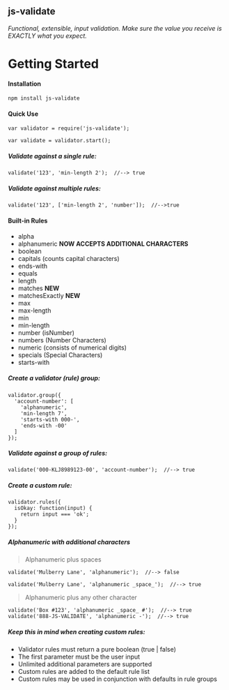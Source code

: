 <h2>js-validate</h2>
<i>Functional, extensible, input validation.  Make sure the value you receive is EXACTLY what you expect.</i>

<h1>Getting Started</h1>

<h4>Installation</h4>

    npm install js-validate

<h4>Quick Use</h4>

```node
var validator = require('js-validate');
```

```
var validate = validator.start();
```

<h5>Validate against a single rule:</h5>

    validate('123', 'min-length 2');  //--> true

<h5>Validate against multiple rules:</h5>

    validate('123', ['min-length 2', 'number']);  //-->true

<h4>Built-in Rules</h4>

- alpha
- alphanumeric **NOW ACCEPTS ADDITIONAL CHARACTERS**
- boolean
- capitals (counts capital characters)
- ends-with
- equals
- length
- matches **NEW**
- matchesExactly **NEW**
- max
- max-length
- min
- min-length
- number (isNumber)
- numbers (Number Characters)
- numeric (consists of numerical digits)
- specials (Special Characters)
- starts-with

<h5>Create a validator (rule) group:</h5>

    validator.group({
      'account-number': [
        'alphanumeric',
        'min-length 7',
        'starts-with 000-',
        'ends-with -00'
      ]
    });

<h5>Validate against a group of rules:</h5>

    validate('000-KLJ8989123-00', 'account-number');  //--> true

<h5>Create a custom rule:</h5>

    validator.rules({
      isOkay: function(input) {
        return input === 'ok';
      }
    });

<h5>Alphanumeric with additional characters</h5>

> Alphanumeric plus spaces
    
    validate('Mulberry Lane', 'alphanumeric');  //--> false
    
    validate('Mulberry Lane', 'alphanumeric _space_');  //--> true
    
> Alphanumeric plus any other character
    
    validate('Box #123', 'alphanumeric _space_ #');  //--> true
    validate('888-JS-VALIDATE', 'alphanumeric -');  //--> true

<h5>Keep this in mind when creating custom rules:</h5>

- Validator rules must return a pure boolean (true | false)
- The first parameter must be the user input
- Unlimited additional parameters are supported
- Custom rules are added to the default rule list
- Custom rules may be used in conjunction with defaults in rule groups
